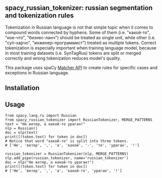 ## spacy_russian_tokenizer: russian segmentation and tokenization rules

Tokenization in Russian language is not that simple topic when it comes
to compound words connected by hyphens. Some of them (i.e. "какой-то",
"кое-что", "бизнес-ланч") should be treated as single unit, while other
(i.e. "суп-харчо", "инженер-программист") treated as multiple tokens.
Correct tokenization is especially important when training language
model, because in most training datasets (i.e. SynTagRus) tokens are
split or merged correctly and wrong tokenization reduces model's quality.


This package uses spaCy [Matcher API](https://spacy.io/api/matcher) to
create rules for specific cases and exceptions in Russian language.

## Installation


## Usage
```
from spacy.lang.ru import Russian
from spacy_russian_tokenizer import RussianTokenizer, MERGE_PATTERNS
text = "Не ветер, а какой-то ураган!"
nlp = Russian()
doc = nlp(text)
print([(token.text) for token in doc])
# Notice that word "какой-то" is split into three tokens.
# ['Не', 'ветер', ',', 'а', 'какой', '-', 'то', 'ураган', '!']

russian_tokenizer = RussianTokenizer(nlp, MERGE_PATTERNS)
nlp.add_pipe(russian_tokenizer, name='russian_tokenizer')
doc = nlp("Не ветер, а какой-то ураган!")
print([(token.text) for token in doc])
# ['Не', 'ветер', ',', 'а', 'какой-то', 'ураган', '!']
```


